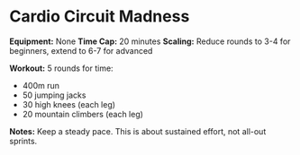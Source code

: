 # Cardio Circuit Madness

**Equipment:** None
**Time Cap:** 20 minutes
**Scaling:** Reduce rounds to 3-4 for beginners, extend to 6-7 for advanced

**Workout:**
5 rounds for time:
- 400m run
- 50 jumping jacks
- 30 high knees (each leg)
- 20 mountain climbers (each leg)

**Notes:** Keep a steady pace. This is about sustained effort, not all-out sprints.